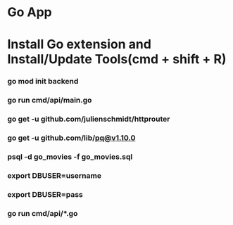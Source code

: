 # Go App

# Install Go extension and Install/Update Tools(cmd + shift + R)

### go mod init backend
### go run cmd/api/main.go
### go get -u github.com/julienschmidt/httprouter
### go get -u github.com/lib/pq@v1.10.0
### psql -d go_movies -f go_movies.sql
### export DBUSER=username
### export DBUSER=pass
### go run cmd/api/*.go
